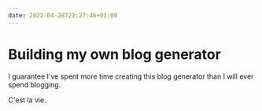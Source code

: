 ```yaml
---
date: 2022-04-28T22:27:46+01:00
---
```


# Building my own blog generator

I guarantee I've spent more time creating this blog generator than I will ever spend blogging.

C'est la vie.

